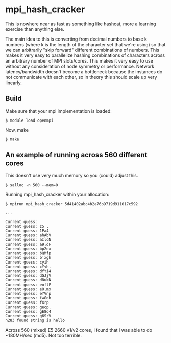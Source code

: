 # mpi_hash_cracker

This is nowhere near as fast as something like hashcat, more a learning exercise than anything else.

The main idea to this is converting from decimal numbers to base k numbers (where k is the length of the character set that we're using) so that we can arbitrarily "skip forward" different combinations of numbers. This makes it very easy to parallelize hashing combinations of characters across an arbitrary number of MPI slots/cores. This makes it very easy to use without any consideration of node symmetry or performance. Network latency/bandwidth doesn't become a bottleneck because the instances do not communicate with each other, so in theory this should scale up very linearly.

## Build
Make sure that your mpi implementation is loaded:
```
$ module load openmpi
```
Now, make
```
$ make
```

## An example of running across 560 different cores
This doesn't use very much memory so you (could) adjust this.
```
$ salloc -n 560 --mem=0
```
Running mpi_hash_cracker within your allocation:
```
$ mpirun mpi_hash_cracker 5d41402abc4b2a76b9719d911017c592

...

Current guess:  
Current guess: z5 .
Current guess: 1Pa4
Current guess: ahAbV
Current guess: aIlcN
Current guess: a9;dF
Current guess: bp2ex
Current guess: bQMfp
Current guess: b'xgh
Current guess: cyih 
Current guess: cY<h.
Current guess: dfYi4
Current guess: dGJjV
Current guess: d8ukN
Current guess: eoflF
Current guess: eO,mx
Current guess: e?Vnp
Current guess: fwGoh
Current guess: fXrp 
Current guess: gecp.
Current guess: gE8q4
Current guess: g6SrV
n283 found string is hello
```

Across 560 (mixed) E5 2660 v1/v2 cores, I found that I was able to do ~180MH/sec (md5). Not too terrible.
